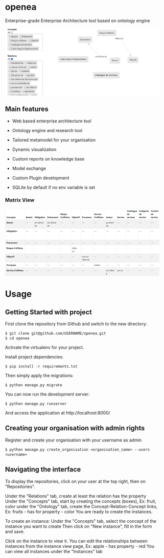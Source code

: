 # openea
Enterprise-grade Enterprise Architecture tool based on ontology engine


![Default Home View](webapp/static/img/image_1_diagram.png?raw=true "Diagram view")

## Main features

* Web based enterprise architecture tool
* Ontology engine and research tool
* Tailored metamodel for your organisation
* Dynamic visualization
* Custom reports on knowledge base
* Model exchange
* Custom Plugin development

* SQLite by default if no env variable is set

### Matrix View
![Matrix View](webapp/static/img/image_2_matrix.png?raw=true "Diagram view")

# Usage

## Getting Started with project

First clone the repository from Github and switch to the new directory:

    $ git clone git@github.com/USERNAME/openea.git
    $ cd openea
    
Activate the virtualenv for your project.
    
Install project dependencies:

    $ pip install -r requirements.txt
    
    
Then simply apply the migrations:

    $ python manage.py migrate
    

You can now run the development server:

    $ python manage.py runserver

And access the application at http://localhost:8000/

## Creating your organisation with admin rights

Register and create your organisation with your username as admin

    $ python manage.py create_organisation <organisation_name> --users <username>

## Navigating the interface

To display the repositories, click on your user at the top right, then on "Repositories".

Under the "Relations" tab, create at least the relation has the property
Under the "Concepts" tab, start by creating the concepts (boxes), Ex: fruit, color
under the "Ontology" tab, create the Concept-Relation-Concept links, Ex: fruits - has for property - color
You are ready to create the instances.

To create an instance:
Under the "Concepts" tab, select the concept of the instance you want to create
Then click on "New instance", fill in the form and save.

Click on the instance to view it.
You can edit the relationships between instances from the instance view page, Ex: apple - has property - red
You can view all instances under the "Instances" tab